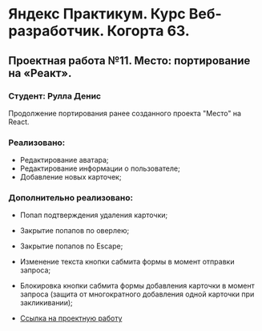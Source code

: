 # Яндекс Практикум. Курс Веб-разработчик. Когорта 63.
## Проектная работа №11. Место: портирование на «Реакт».
### Студент: Рулла Денис

Продолжение портирования ранее созданного проекта "Место" на React.

### Реализовано:

* Редактирование аватара;
* Редактирование информации о пользователе;
* Добавление новых карточек;

### Дополнительно реализовано:
* Попап подтверждения удаления карточки;
* Закрытие попапов по оверлею;
* Закрытие попапов по Escape;
* Изменение текста кнопки сабмита формы в момент отправки запроса;
* Блокировка кнопки сабмита формы добавления карточки в момент запроса (защита от многократного добавления одной карточки при закликивании);

* [Ссылка на проектную работу](https://den-rulla.github.io/mesto-react/)
